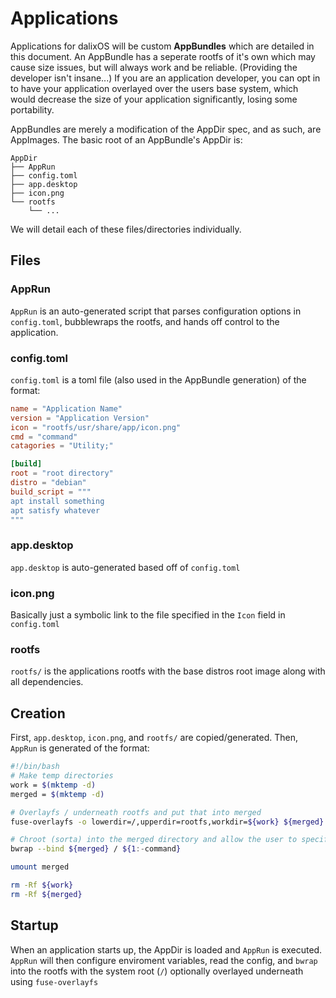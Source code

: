 # Applications

Applications for dalixOS will be custom **AppBundles** which are detailed in this document. An AppBundle has a seperate rootfs of it's own which may cause size issues, but will always work and be reliable. (Providing the developer isn't insane...) If you are an application developer, you can opt in to have your application overlayed over the users base system, which would decrease the size of your application significantly, losing some portability.

AppBundles are merely a modification of the AppDir spec, and as such, are AppImages. The basic root of an AppBundle's AppDir is:

[SymbolBank]: # ( │	├──	└── )

```
AppDir
├── AppRun
├── config.toml
├── app.desktop
├── icon.png
└── rootfs
	└── ...
```

We will detail each of these files/directories individually.

## Files
### AppRun
`AppRun` is an auto-generated script that parses configuration options in `config.toml`, bubblewraps the rootfs, and hands off control to the application.

### config.toml
`config.toml` is a toml file (also used in the AppBundle generation) of the format:
```toml
name = "Application Name"
version = "Application Version"
icon = "rootfs/usr/share/app/icon.png"
cmd = "command"
catagories = "Utility;"

[build]
root = "root directory"
distro = "debian"
build_script = """
apt install something
apt satisfy whatever
"""
```

### app.desktop
`app.desktop` is auto-generated based off of `config.toml`

### icon.png
Basically just a symbolic link to the file specified in the `Icon` field in `config.toml`

### rootfs
`rootfs/` is the applications rootfs with the base distros root image along with all dependencies.

## Creation

First, `app.desktop`, `icon.png`, and `rootfs/` are copied/generated. Then, `AppRun` is generated of the format:

```sh
#!/bin/bash
# Make temp directories
work = $(mktemp -d)
merged = $(mktemp -d)

# Overlayfs / underneath rootfs and put that into merged
fuse-overlayfs -o lowerdir=/,upperdir=rootfs,workdir=${work} ${merged}

# Chroot (sorta) into the merged directory and allow the user to specify a command optionaly.
bwrap --bind ${merged} / ${1:-command}

umount merged

rm -Rf ${work}
rm -Rf ${merged}
```

## Startup

When an application starts up, the AppDir is loaded and `AppRun` is executed. `AppRun` will then configure enviroment variables, read the config, and `bwrap` into the rootfs with the system root (`/`) optionally overlayed underneath using `fuse-overlayfs`